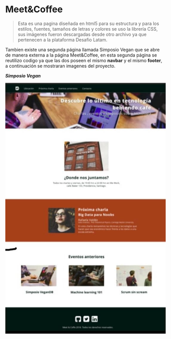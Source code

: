 # Meet&Coffee

>Esta es una pagina diseñada en html5 para su estructura y para los estilos, fuentes, tamaños de letras y colores se uso la librería CSS, sus imágenes fueron descargadas desde otro archivo ya que pertenecen a la plataforma Desafio Latam.

Tambien existe una segunda página llamada Simposio Vegan que se abre de manera externa a la página Meet&Coffee, en esta segunda página se reutilizo codigo ya que las dos poseen el mismo **navbar** y el mismo **footer**, a continuación se mostraran imagenes del proyecto.


***Simposio Vegan***

![meet&coffee](assets/img/meet.jpg)